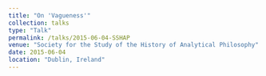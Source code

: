 ```yaml
---
title: "On 'Vagueness'"
collection: talks
type: "Talk"
permalink: /talks/2015-06-04-SSHAP
venue: "Society for the Study of the History of Analytical Philosophy"
date: 2015-06-04
location: "Dublin, Ireland"
---
```

